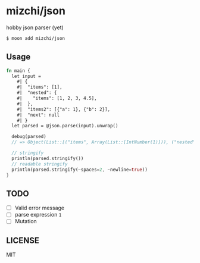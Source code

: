 # mizchi/json

hobby json parser (yet)

```bash
$ moon add mizchi/json
```

## Usage

```rust
fn main {
  let input =
    #| {
    #|  "items": [1],
    #|  "nested": {
    #|    "items": [1, 2, 3, 4.5],
    #|  },
    #|  "items2": [{"a": 1}, {"b": 2}],
    #|  "next": null
    #| }
  let parsed = @json.parse(input).unwrap()

  debug(parsed)
  // => Object(List::[("items", Array(List::[IntNumber(1)])), ("nested", Object(List::[("items", Array(List::[IntNumber(1), IntNumber(2), IntNumber(3), DoubleNumber(4.5)]))])), ("items2", Array(List::[Object(List::[("a", IntNumber(1))]), Object(List::[("b", IntNumber(2))])])), ("next", Null)])

  // stringify
  println(parsed.stringify())
  // readable stringify
  println(parsed.stringify(~spaces=2, ~newline=true))
}
```

## TODO

- [ ] Valid error message
- [ ] parse expression `1`
- [ ] Mutation

## LICENSE

MIT